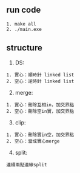 ## run code
```
1. make all
2. ./main.exe
```

## structure
1. DS:
```
1. 實心：順時針 linked list
2. 空心：逆時針 linked list
```

2. merge:
```
1. 實心：刪除互相in，加交界點
2. 空心：刪除空in實，加交界點
```

3. clip:
```
1. 實心：刪除實in空，加交界點
2. 空心：當成實心merge
```

4. split:
```
連續兩點連線split
```
